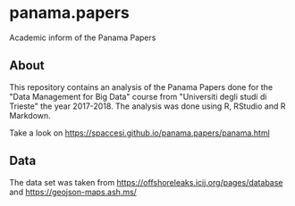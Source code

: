 # panama.papers

Academic inform of the Panama Papers

## About

This repository contains an analysis of the Panama Papers done for the "Data Management for Big Data" course from "Universiti degli studi di Trieste" the year 2017-2018. The analysis was done using R, RStudio and R Markdown.

Take a look on https://spaccesi.github.io/panama.papers/panama.html

## Data

The data set was taken from https://offshoreleaks.icij.org/pages/database and https://geojson-maps.ash.ms/

